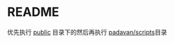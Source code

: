 # README

优先执行 [public](https://github.com/TurBoTse/Padavan-Build/tree/main/public) 目录下的然后再执行  [padavan/scripts](https://github.com/TurBoTse/Padavan-Build/blob/main/padavan/scripts)目录

